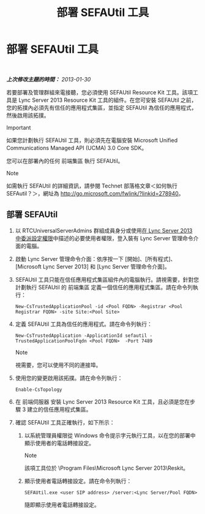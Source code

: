 ﻿---
title: 部署 SEFAUtil 工具
TOCTitle: 部署 SEFAUtil 工具
ms:assetid: fb556e50-88dd-4404-a3d5-be36f5ba41e6
ms:mtpsurl: https://technet.microsoft.com/zh-tw/library/JJ945659(v=OCS.15)
ms:contentKeyID: 52056270
ms.date: 08/24/2015
mtps_version: v=OCS.15
ms.translationtype: HT
---

# 部署 SEFAUtil 工具

 

_**上次修改主題的時間：** 2013-01-30_

若要部署及管理群組來電接聽，您必須使用 SEFAUtil Resource Kit 工具。該項工具是 Lync Server 2013 Resource Kit 工具的組件。在您可安裝 SEFAUtil 之前，您的拓撲內必須先有信任的應用程式集區，並指定 SEFAUtil 為信任的應用程式，然後啟用該拓撲。

> [!IMPORTANT]  
> 如果您計劃執行 SEFAUtil 工具，則必須先在電腦安裝 Microsoft Unified Communications Managed API (UCMA) 3.0 Core SDK。



您可以在部署內的任何 前端集區 執行 SEFAUtil。

> [!NOTE]  
> 如需執行 SEFAUtil 的詳細資訊，請參閱 Technet 部落格文章＜如何執行 SEFAutil？＞，網址為 <a href="http://go.microsoft.com/fwlink/?linkid=278940" class="uri">http://go.microsoft.com/fwlink/?linkid=278940</a>。



## 部署 SEFAUtil

1.  以 RTCUniversalServerAdmins 群組成員身分或使用[在 Lync Server 2013 中委派設定權限](lync-server-2013-delegate-setup-permissions.md)中描述的必要使用者權限，登入裝有 Lync Server 管理命令介面的電腦。

2.  啟動 Lync Server 管理命令介面：依序按一下 \[開始\]、\[所有程式\]、\[Microsoft Lync Server 2013\] 和 \[Lync Server 管理命令介面\]。

3.  SEFAUtil 工具只能在信任應用程式集區組件內的電腦執行。請視需要，針對您計劃執行 SEFAUtil 的 前端集區 定義一個信任的應用程式集區。請在命令列執行：
    
        New-CsTrustedApplicationPool -id <Pool FQDN> -Registrar <Pool Registrar FQDN> -site Site:<Pool Site>

4.  定義 SEFAUtil 工具為信任的應用程式。請在命令列執行：
    
        New-CsTrustedApplication -ApplicationId sefautil -TrustedApplicationPoolFqdn <Pool FQDN>  -Port 7489
    
    > [!NOTE]  
    > 視需要，您可以使用不同的連接埠。
    


5.  使用您的變更啟用該拓撲。請在命令列執行：
    
        Enable-CsTopology

6.  在 前端伺服器 安裝 Lync Server 2013 Resource Kit 工具，且必須是您在步驟 3 建立的信任應用程式集區。

7.  確認 SEFAUtil 工具正確執行，如下所示：
    
    1.  以系統管理員權限從 Windows 命令提示字元執行工具，以在您的部署中顯示使用者的電話轉接設定。
        
        > [!NOTE]  
        > 該項工具位於 \Program Files\Microsoft Lync Server 2013\Reskit。
        
    
    2.  顯示使用者電話轉接設定。請在命令列執行：
        
            SEFAUtil.exe <user SIP address> /server:<Lync Server/Pool FQDN>
        
        隨即顯示使用者電話轉接設定。

